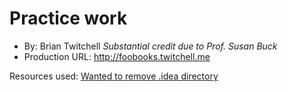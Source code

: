 # Practice work
+ By: Brian Twitchell *Substantial credit due to Prof. Susan Buck*
+ Production URL: <http://foobooks.twitchell.me>

Resources used:
[Wanted to remove .idea directory](https://stackoverflow.com/questions/1143796/remove-a-file-from-a-git-repository-without-deleting-it-from-the-local-filesyste)